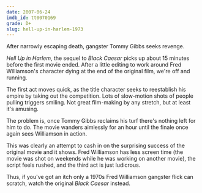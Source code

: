 ```yaml
---
date: 2007-06-24
imdb_id: tt0070169
grade: D+
slug: hell-up-in-harlem-1973
---
```


After narrowly escaping death, gangster Tommy Gibbs seeks revenge.

_Hell Up in Harlem_, the sequel to <span data-imdb-id="tt0069792">_Black Caesar_</span> picks up about 15 minutes before the first movie ended. After a little editing to work around Fred Williamson's character dying at the end of the original film, we're off and running.

The first act moves quick, as the title character seeks to reestablish his empire by taking out the competition. Lots of slow-motion shots of people pulling triggers smiling. Not great film-making by any stretch, but at least it's amusing.

The problem is, once Tommy Gibbs reclaims his turf there's nothing left for him to do. The movie wanders aimlessly for an hour until the finale once again sees Williamson in action.

This was clearly an attempt to cash in on the surprising success of the original movie and it shows. Fred Williamson has less screen time (the movie was shot on weekends while he was working on another movie), the script feels rushed, and the third act is just ludicrous.

Thus, if you've got an itch only a 1970s Fred Williamson gangster flick can scratch, watch the original _Black Caesar_ instead.
